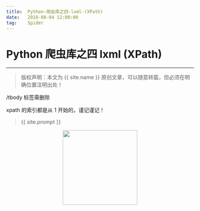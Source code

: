 ```yaml
---             
title:  Python-爬虫库之四-lxml-(XPath)
date:   2018-08-04 12:00:00
tag:    Spider
---
```

# Python 爬虫库之四 lxml (XPath)

***
> 版权声明：本文为 {{ site.name }} 原创文章，可以随意转载，但必须在明确位置注明出处！

/tbody  标签需删除 

xpath 的索引都是从 1 开始的，谨记谨记！






> {{ site.prompt }}

<div  align="center">
<img src="https://rengui520.github.io/images/wechart.jpg" width = "200" height = "200"/>